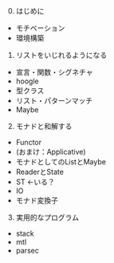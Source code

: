 0. はじめに
 - モチベーション
 - 環境構築

1. リストをいじれるようになる
 - 宣言・関数・シグネチャ
 - hoogle
 - 型クラス
 - リスト・パターンマッチ
 - Maybe

2. モナドと和解する
 - Functor
 - (おまけ：Applicative)
 - モナドとしてのListとMaybe
 - ReaderとState
 - ST ←いる？
 - IO
 - モナド変換子

3. 実用的なプログラム
 - stack
 - mtl
 - parsec